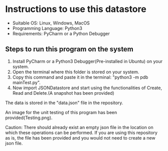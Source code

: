 # Instructions to use this datastore

* Suitable OS: Linux, Windows, MacOS
* Programming Language: Python3
* Requirements: PyCharm or a Python Debugger

## Steps to run this program on the system

1. Install PyCharm or a Python3 Debugger(Pre-installed in Ubuntu) on your system.
2. Open the terminal where this folder is stored on your system.
3. Copy this command and paste it in the terminal: "python3 -m pdb mainTest.py".
4. Now import JSONDatastore and start using the functionalities of Create, Read and Delete.(A snapshot has been provided)


The data is stored in the "data.json" file in the repository.

An image for the unit testing of this program has been provided(Testing.png).


Caution: There should already exist an empty json file in the location on which these operations can be performed. If you are using this repository as is, the file has been provided and you would not need to create a new json file.
